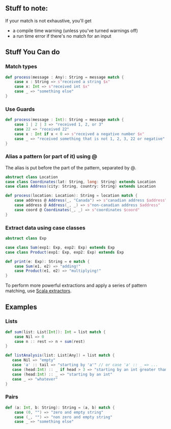 ## Stuff to note:

If your match is not exhaustive, you'll get
- a compile time warning (unless you've turned warnings off)
- a run time error if there's no match for an input

## Stuff You Can do

### Match types

```scala
def process(message : Any): String = message match {
	case x : String => s"received a string $x"
    case x: Int => s"received int $x"
    case _ => "something else"
}
```

### Use Guards

```scala
def process(message : Int): String = message match {
	case 1 | 2 | 3 => "received 1, 2, or 3"
	case 22 => "received 22"
	case x : Int if x < 0 => s"received a negative number $x"
    case _ => "received something that is not 1, 2, 3, 22 or negative"
}
```

### Alias a pattern (or part of it) using @

The alias is put before the part of the pattern, separated by @.

```scala
abstract class Location
case class Coordinates(lat: String, long: String) extends Location
case class Address(city: String, country: String) extends Location

def process(location: Location): String = location match {
    case address @ Address(_, "Canada") => s"canadian address $address"
    case address @ Address(_, _) => s"non-canadian address $address"
    case coord @ Coordinates(_, _) => s"coordinates $coord"
}
```

### Extract data using case classes

```scala
abstract class Exp

case class Sum(exp1: Exp, exp2: Exp) extends Exp  
case class Product(exp1: Exp, exp2: Exp) extends Exp  

def print(e: Exp): String = e match {
    case Sum(e1, e2) => "adding!"
    case Product(e1, e2) => "multiplying!"
}
```

To perform more powerful extractions and apply a series of pattern matching, use [Scala extractors](https://pragprog.com/magazines/2012-03/scala-for-the-intrigued).

## Examples

### Lists

```scala
def sum(list: List[Int]): Int = list match {
    case Nil => 0
    case n :: rest => n + sum(rest)
}
```

```scala
def listAnalysis(list: List[Any]) = list match {
   case Nil => "empty"
   case 'a' :: tail => "starting by 'a'" // or case 'a' :: _ => ...
   case (head:Int) :: _ if head > 3 => "starting by an int greater than 3"
   case (head:Int) :: _ => "starting by an int"
   case _ => "whatever"
}
```

### Pairs

```scala
def (a: Int, b: String): String = (a, b) match {
    case (0, "") => "zero and empty string"
    case (_, "") => "non zero and empty string"
    case _ => "something else"

```
